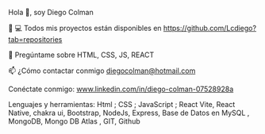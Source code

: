 


Hola 👋, soy Diego Colman

👨 💻 Todos mis proyectos están disponibles en https://github.com/Lcdiego?tab=repositories

💬 Pregúntame sobre HTML, CSS, JS, REACT

📫 ¿Cómo contactar conmigo diegocolman@hotmail.com

Conéctate conmigo:
www.linkedin.com/in/diego-colman-07528928a

Lenguajes y herramientas:
 Html ; CSS ; JavaScript ; React Vite, React Native, chakra ui, Bootstrap, NodeJs, Express, Base de Datos en MySQL , MongoDB, Mongo DB Atlas , GIT, Github


